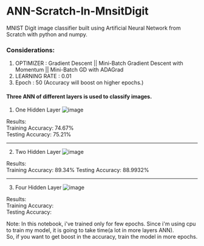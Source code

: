 # ANN-Scratch-In-MnsitDigit
MNIST Digit image classifier built using Artificial Neural Network from Scratch with python and numpy.  
  
### Considerations:    
1. OPTIMIZER : Gradient Descent  || Mini-Batch Gradient Descent with Momentum || Mini-Batch GD with ADAGrad
2. LEARNING RATE : 0.01  
3. Epoch : 50 (Accuracy will boost on higher epochs.)
  
#### Three ANN of different layers is used to classify images.

1. One Hidden Layer 
  ![image](https://user-images.githubusercontent.com/40908371/173662434-a87069c7-049c-43be-959f-46b8a26986e5.png)
  
  Results:  
  Training Accuracy: 74.67%   
  Testing Accuracy: 75.21%    
  
  ---------------------------------------------------------------------------------------------------------------------------------------------------------------------  
    
2. Two Hidden Layer
 ![image](https://user-images.githubusercontent.com/40908371/173663019-e7d25df7-4111-4816-b694-cabe61d0f1a1.png)
     
  Results:  
  Training Accuracy: 89.34% 
  Testing Accuracy: 88.9932%    
   
   --------------------------------------------------------------------------------------------------------------------------------------------------------------------  
     
3. Four Hidden Layer
![image](https://user-images.githubusercontent.com/40908371/173862561-57e26da0-49dd-4437-ad12-9440ceaea7c4.png)
  
  
  Results:  
  Training Accuracy:  
  Testing Accuracy:   
  
Note: In this notebook, i've trained only for few epochs. Since i'm using cpu to train my model, it is going to take time(a lot in more layers ANN).  
      So, if you want to get boost in the accuracy, train the model in more epochs. 
